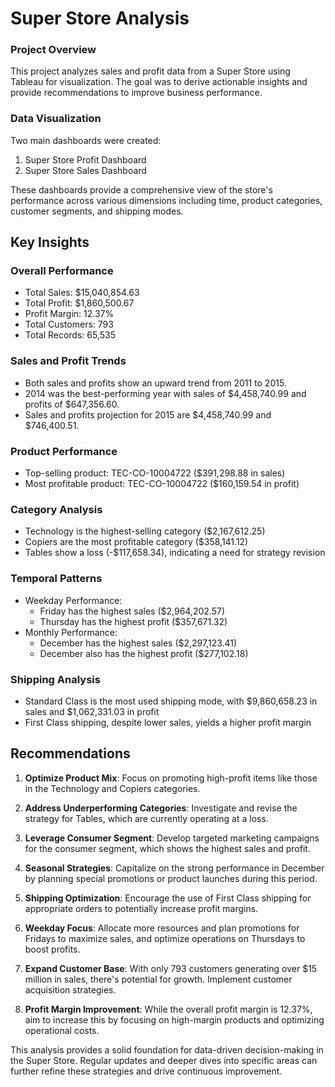 # Super Store Analysis

### Project Overview
This project analyzes sales and profit data from a Super Store using Tableau for visualization. The goal was to derive actionable insights and provide recommendations to improve business performance.

### Data Visualization
Two main dashboards were created:
1. Super Store Profit Dashboard
2. Super Store Sales Dashboard

These dashboards provide a comprehensive view of the store's performance across various dimensions including time, product categories, customer segments, and shipping modes.

## Key Insights
### Overall Performance
- Total Sales: $15,040,854.63
- Total Profit: $1,860,500.67
- Profit Margin: 12.37%
- Total Customers: 793
- Total Records: 65,535

### Sales and Profit Trends
- Both sales and profits show an upward trend from 2011 to 2015.
- 2014 was the best-performing year with sales of $4,458,740.99 and profits of $647,356.60.
- Sales and profits projection for 2015 are $4,458,740.99 and $746,400.51.

### Product Performance
- Top-selling product: TEC-CO-10004722 ($391,298.88 in sales)
- Most profitable product: TEC-CO-10004722 ($160,159.54 in profit)

### Category Analysis
- Technology is the highest-selling category ($2,167,612.25)
- Copiers are the most profitable category ($358,141.12)
- Tables show a loss (-$117,658.34), indicating a need for strategy revision

### Temporal Patterns
- Weekday Performance:
  - Friday has the highest sales ($2,964,202.57)
  - Thursday has the highest profit ($357,671.32)
- Monthly Performance:
  - December has the highest sales ($2,297,123.41)
  - December also has the highest profit ($277,102.18)

### Shipping Analysis
- Standard Class is the most used shipping mode, with $9,860,658.23 in sales and $1,062,331.03 in profit
- First Class shipping, despite lower sales, yields a higher profit margin

## Recommendations

1. **Optimize Product Mix**: Focus on promoting high-profit items like those in the Technology and Copiers categories.

2. **Address Underperforming Categories**: Investigate and revise the strategy for Tables, which are currently operating at a loss.

3. **Leverage Consumer Segment**: Develop targeted marketing campaigns for the consumer segment, which shows the highest sales and profit.

4. **Seasonal Strategies**: Capitalize on the strong performance in December by planning special promotions or product launches during this period.

5. **Shipping Optimization**: Encourage the use of First Class shipping for appropriate orders to potentially increase profit margins.

6. **Weekday Focus**: Allocate more resources and plan promotions for Fridays to maximize sales, and optimize operations on Thursdays to boost profits.

7. **Expand Customer Base**: With only 793 customers generating over $15 million in sales, there's potential for growth. Implement customer acquisition strategies.

8. **Profit Margin Improvement**: While the overall profit margin is 12.37%, aim to increase this by focusing on high-margin products and optimizing operational costs.

This analysis provides a solid foundation for data-driven decision-making in the Super Store. Regular updates and deeper dives into specific areas can further refine these strategies and drive continuous improvement.
